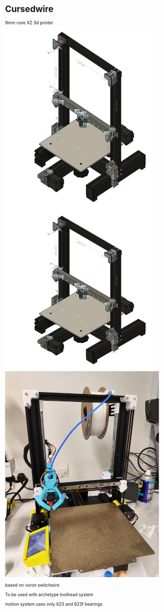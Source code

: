 # Cursedwire
9mm core XZ 3d printer
<img src="images/image_2025-02-17_17-12-40.png" height="600">
![Alt text](images/image_2025-02-17_17-12-40.png)
![Alt text](images/photo_2025-02-20_18-02-46.jpg)

based on voron switchwire

To be used with archetype toolhead system

motion system uses only 623 and 623f bearings
